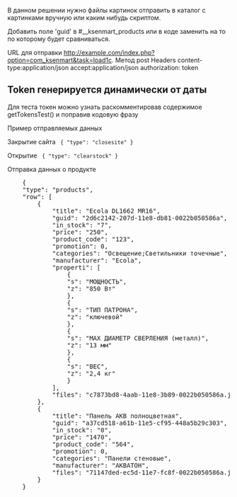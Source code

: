 В данном решении нужно файлы картинок отправить в каталог с картинками вручную или каким нибудь скриптом.

Добавить поле 'guid' в #__ksenmart_products или в коде заменить на то по которому будет сравниваться.

URL для отправки
http://example.com/index.php?option=com_ksenmart&task=load1c.
Метод post
Headers
content-type:application/json
accept:application/json
authorization: token

<h2>Token генерируется динамически от даты</h2>

Для теста токен можно узнать раскомментировав содержимое getTokensTest() и поправив кодовую фразу


Пример отправляемых данных

Закрытие сайта
<code>
    {
        "type": "closesite"
    }
</code>

Открытие
<code>
    {
        "type": "clearstock"
    }
</code>

Отправка данных о продукте
<pre>
    {
    "type": "products",
    "row": [
        {
            "title": "Ecola DL1662 MR16",
            "guid": "2d6c2142-207d-11e8-db81-0022b050586a",
            "in_stock": "7",
            "price": "250",
            "product_code": "123",
            "promotion": 0,
            "categories": "Освещение;Светильники точечные",
            "manufacturer": "Ecola",
            "properti": [
                {
                "s": "МОЩНОСТЬ",
                "z": "850 Вт"
                },
                {
                "s": "ТИП ПАТРОНА",
                "z": "ключевой"
                },
                {
                "s": "МАХ ДИАМЕТР СВЕРЛЕНИЯ (металл)",
                "z": "13 мм"
                },
                {
                "s": "ВЕС",
                "z": "2,4 кг"
                }
            ],
            "files": "c7873bd8-4aab-11e8-3b89-0022b050586a.jpeg"
        },
        {
            "title": "Панель АКВ полноцветная",
            "guid": "a37cd518-a61b-11e5-cf95-448a5b29c303",
            "in_stock": "0",
            "price": "1470",
            "product_code": "564",
            "promotion": 0,
            "categories": "Панели стеновые",
            "manufacturer": "АКВАТОН",
            "files": "71147ded-ec5d-11e7-fc8f-0022b050586a.jpeg"
        }
    }
</pre>
